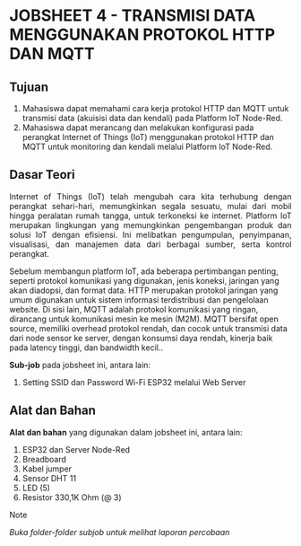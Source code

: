 # JOBSHEET 4 -  TRANSMISI DATA MENGGUNAKAN PROTOKOL HTTP DAN MQTT
## Tujuan
1) Mahasiswa dapat memahami cara kerja protokol HTTP dan MQTT untuk 
transmisi data (akuisisi data dan kendali) pada Platform IoT Node-Red.
2) Mahasiswa dapat merancang dan melakukan konfigurasi pada perangkat 
Internet of Things (IoT) menggunakan protokol HTTP dan MQTT untuk 
monitoring dan kendali melalui Platform IoT Node-Red.


## Dasar Teori
<p align="justify">Internet of Things (IoT) telah mengubah cara kita terhubung dengan perangkat sehari-hari, memungkinkan segala sesuatu, mulai dari mobil hingga peralatan rumah tangga, untuk terkoneksi ke internet. Platform IoT merupakan lingkungan yang memungkinkan pengembangan produk dan solusi IoT dengan efisiensi. Ini melibatkan pengumpulan, penyimpanan, visualisasi, dan manajemen data dari berbagai sumber, serta kontrol perangkat.

Sebelum membangun platform IoT, ada beberapa pertimbangan penting, seperti protokol komunikasi yang digunakan, jenis koneksi, jaringan yang akan diadopsi, dan format data. HTTP merupakan protokol jaringan yang umum digunakan untuk sistem informasi terdistribusi dan pengelolaan website. Di sisi lain, MQTT adalah protokol komunikasi yang ringan, dirancang untuk komunikasi mesin ke mesin (M2M). MQTT bersifat open source, memiliki overhead protokol rendah, dan cocok untuk transmisi data dari node sensor ke server, dengan konsumsi daya rendah, kinerja baik pada latency tinggi, dan bandwidth kecil..</p>


**Sub-job** pada jobsheet ini, antara lain:
1. Setting SSID dan Password Wi-Fi ESP32 melalui Web Server


## Alat dan Bahan
**Alat dan bahan** yang digunakan dalam jobsheet ini, antara lain:
1) ESP32 dan Server Node-Red
2) Breadboard
3) Kabel jumper
4) Sensor DHT 11
5) LED (5)
6) Resistor 330,1K Ohm (@ 3)


> [!NOTE]  
> *Buka folder-folder subjob untuk melihat laporan percobaan*

